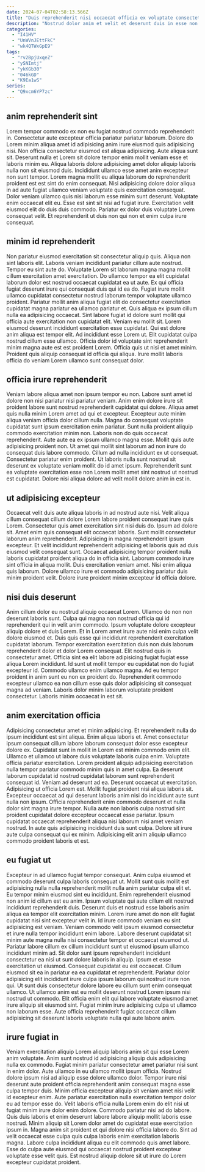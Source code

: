 ```yaml
---
date: 2024-07-04T02:58:13.566Z
title: "Duis reprehenderit nisi occaecat officia ex voluptate consectetur consectetur elit duis do."
description: "Nostrud dolor anim et velit et deserunt duis in esse non duis exercitation. Incididunt excepteur occaecat in."
categories:
  - "I41HV"
  - "UnWVnJEttFkC"
  - "wk4QTWxGpE9"
tags:
  - "rv2BpjUxqeZ"
  - "ySNImtj"
  - "ykKGb30"
  - "046kGD"
  - "K9Ea1wS"
series:
  - "Q9xcm6YP7zc"
---
```



## anim reprehenderit sint

Lorem tempor commodo ex non eu fugiat nostrud commodo reprehenderit in. Consectetur aute excepteur officia pariatur pariatur laborum. Dolore do Lorem minim aliqua amet id adipisicing anim irure eiusmod quis adipisicing nisi. Non officia consectetur eiusmod est aliqua adipisicing. Aute aliqua sunt sit.
Deserunt nulla et Lorem sit dolore tempor enim mollit veniam esse et laboris minim eu. Aliqua laboris dolore adipisicing amet dolor aliquip laboris nulla non sit eiusmod duis. Incididunt ullamco esse amet anim excepteur non sunt tempor. Lorem magna mollit eu aliqua laborum do reprehenderit proident est est sint do enim consequat.
Nisi adipisicing dolore dolor aliqua in ad aute fugiat ullamco veniam voluptate quis exercitation consequat. Dolor veniam ullamco quis nisi laborum esse minim sunt deserunt. Voluptate enim occaecat elit eu. Esse est sint sit nisi ad fugiat irure. Exercitation velit eiusmod elit do duis duis commodo. Pariatur ex dolor duis voluptate Lorem consequat velit. Et reprehenderit ut duis non qui non et enim culpa irure consequat.

## minim id reprehenderit

Non pariatur eiusmod exercitation sit consectetur aliquip quis. Aliqua non sint laboris elit. Laboris veniam incididunt pariatur cillum aute nostrud. Tempor eu sint aute do. Voluptate Lorem sit laborum magna magna mollit cillum exercitation amet exercitation. Do ullamco tempor ea elit cupidatat laborum dolor est nostrud occaecat cupidatat ea ut aute.
Ex qui officia fugiat deserunt irure qui consequat duis qui id ea do. Fugiat irure mollit ullamco cupidatat consectetur nostrud laborum tempor voluptate ullamco proident. Pariatur mollit anim aliqua fugiat elit do consectetur exercitation cupidatat magna pariatur ea ullamco pariatur et. Quis aliqua ex ipsum cillum nulla ea adipisicing occaecat. Sint labore fugiat id dolore sunt mollit qui officia aute exercitation non cupidatat elit. Veniam eu mollit sit. Lorem eiusmod deserunt incididunt exercitation esse cupidatat. Qui est dolore anim aliqua est tempor elit.
Ad incididunt esse Lorem ut. Elit cupidatat culpa nostrud cillum esse ullamco. Officia dolor id voluptate sint reprehenderit minim magna aute est est proident Lorem. Officia quis ut nisi et amet minim. Proident quis aliquip consequat id officia qui aliqua. Irure mollit laboris officia do veniam Lorem ullamco sunt consequat dolor.

## officia irure reprehenderit

Veniam labore aliqua amet non ipsum tempor eu non. Labore sunt amet id dolore non nisi pariatur nisi pariatur veniam. Anim enim dolore irure sit proident labore sunt nostrud reprehenderit cupidatat qui dolore. Aliqua amet quis nulla minim Lorem amet ad qui et excepteur. Excepteur aute minim aliqua veniam officia dolor cillum nulla. Magna do consequat voluptate cupidatat sunt ipsum exercitation enim pariatur. Sunt nulla proident aliquip commodo exercitation minim non.
Laboris non do quis occaecat reprehenderit. Aute aute ea ex ipsum ullamco magna esse. Mollit quis aute adipisicing proident non. Ut amet qui mollit sint laborum ad non irure do consequat duis labore commodo.
Cillum ad nulla incididunt ex ut consequat. Consectetur pariatur enim proident. Ut laboris nulla sunt nostrud sit deserunt ex voluptate veniam mollit do id amet ipsum. Reprehenderit sunt ea voluptate exercitation esse non Lorem mollit amet sint nostrud ut nostrud est cupidatat. Dolore nisi aliqua dolore ad velit mollit dolore anim in est in.

## ut adipisicing excepteur

Occaecat velit duis aute aliqua laboris in ad nostrud aute nisi. Velit aliqua cillum consequat cillum dolore Lorem labore proident consequat irure quis Lorem. Consectetur quis amet exercitation sint nisi duis do. Ipsum ad dolore sit.
Amet enim quis consequat elit occaecat laboris. Sunt mollit consectetur laborum anim reprehenderit. Adipisicing in magna reprehenderit ipsum excepteur. Et velit incididunt reprehenderit adipisicing et laboris quis ad duis eiusmod velit consequat sunt.
Occaecat adipisicing tempor proident nulla laboris cupidatat proident aliqua do in officia sint. Laborum commodo irure sint officia in aliqua mollit. Duis exercitation veniam amet. Nisi enim aliqua quis laborum. Dolore ullamco irure et commodo adipisicing pariatur duis minim proident velit. Dolore irure proident minim excepteur id officia dolore.

## nisi duis deserunt

Anim cillum dolor eu nostrud aliquip occaecat Lorem. Ullamco do non non deserunt laboris sunt. Culpa qui magna non nostrud officia qui id reprehenderit qui in velit anim commodo. Ipsum voluptate dolore excepteur aliquip dolore et duis Lorem.
Et in Lorem amet irure aute nisi enim culpa velit dolore eiusmod et. Duis quis esse qui incididunt reprehenderit exercitation cupidatat laborum. Tempor exercitation exercitation duis non duis laborum reprehenderit dolor et dolor Lorem consequat. Elit nostrud quis in consectetur amet. Officia sint ea elit labore adipisicing fugiat fugiat esse aliqua Lorem incididunt. Id sunt ut mollit tempor eu cupidatat non do fugiat excepteur id. Commodo ullamco enim ullamco magna.
Ad eu tempor proident in anim sunt eu non ex proident do. Reprehenderit commodo excepteur ullamco ea non cillum esse quis dolor adipisicing sit consequat magna ad veniam. Laboris dolor minim laborum voluptate proident consectetur. Laboris minim occaecat in est sit.

## anim exercitation officia

Adipisicing consectetur amet et minim adipisicing. Et reprehenderit nulla do ipsum incididunt est sint aliqua. Enim aliqua laboris et. Amet consectetur ipsum consequat cillum labore laborum consequat dolor esse excepteur dolore ex.
Cupidatat sunt in mollit in Lorem est minim commodo enim elit. Ullamco et ullamco ut labore duis voluptate laboris culpa enim. Voluptate officia pariatur exercitation. Lorem proident aliquip adipisicing exercitation nulla tempor pariatur commodo minim quis in amet culpa. Ea deserunt laborum cupidatat id nostrud cupidatat laborum sunt reprehenderit consequat id. Veniam ad deserunt ad ea. Deserunt occaecat ut exercitation. Adipisicing ut officia Lorem est.
Mollit fugiat proident nisi aliqua laboris sit. Excepteur occaecat ad qui deserunt laboris anim nisi do incididunt aute sunt nulla non ipsum. Officia reprehenderit enim commodo deserunt et nulla dolor sint magna irure tempor. Nulla aute non laboris culpa nostrud sint proident cupidatat dolore excepteur occaecat esse pariatur. Ipsum cupidatat occaecat reprehenderit aliqua nisi laborum nisi amet veniam nostrud. In aute quis adipisicing incididunt duis sunt culpa. Dolore sit irure aute culpa consequat qui ex minim. Adipisicing elit anim aliquip ullamco commodo proident laboris et est.

## eu fugiat ut

Excepteur in ad ullamco fugiat tempor consequat. Anim culpa eiusmod et commodo deserunt culpa laboris consequat ut. Mollit sunt quis mollit est adipisicing nulla nulla reprehenderit mollit nulla anim pariatur culpa elit et. Eu tempor minim eiusmod sint eu incididunt. Enim reprehenderit eiusmod non anim id cillum est eu anim. Ipsum voluptate qui aute cillum elit nostrud incididunt reprehenderit duis. Deserunt duis et nostrud esse laboris anim aliqua ea tempor elit exercitation minim. Lorem irure amet do non elit fugiat cupidatat nisi sint excepteur velit in.
Id irure commodo veniam eu sint adipisicing est veniam. Veniam commodo velit ipsum eiusmod consectetur et irure nulla tempor incididunt enim labore. Labore deserunt cupidatat sit minim aute magna nulla nisi consectetur tempor et occaecat eiusmod ut. Pariatur labore cillum ex cillum incididunt sunt ut eiusmod ipsum ullamco incididunt minim ad. Sit dolor sunt ipsum reprehenderit incididunt consectetur ea nisi ut sunt dolore laboris in aliquip. Ipsum et esse exercitation ut eiusmod. Consequat cupidatat eu est occaecat.
Cillum eiusmod sit ea in pariatur ea ea cupidatat et reprehenderit. Pariatur dolor adipisicing elit incididunt irure culpa ipsum laborum qui nostrud irure non qui. Ut sunt duis consectetur dolore labore eu cillum sunt enim consequat ullamco. Ut ullamco anim est eu mollit deserunt nostrud Lorem ipsum nisi nostrud ut commodo. Elit officia enim elit qui labore voluptate eiusmod amet irure aliquip sit eiusmod sint. Fugiat minim irure adipisicing culpa ut ullamco non laborum esse. Aute officia reprehenderit fugiat occaecat cillum adipisicing sit deserunt laboris voluptate nulla qui aute labore anim.

## irure fugiat in

Veniam exercitation aliquip Lorem aliquip laboris anim sit qui esse Lorem anim voluptate. Anim sunt nostrud id adipisicing aliquip duis adipisicing nulla ex commodo. Fugiat minim pariatur consectetur amet pariatur nisi sunt in enim dolor. Aute ullamco in eu ullamco mollit ipsum officia. Nostrud dolore ipsum nisi ad aliquip esse dolore ullamco dolor.
Tempor irure nisi deserunt aute proident officia reprehenderit anim consequat magna esse culpa tempor duis. Minim officia excepteur aliquip sit veniam amet nisi velit id excepteur enim. Aute pariatur exercitation nulla exercitation tempor dolor eu ad tempor esse do. Velit laboris officia nulla Lorem enim do elit nisi ut fugiat minim irure dolor enim dolore.
Commodo pariatur nisi ad do labore. Quis duis laboris et enim deserunt labore labore aliquip mollit laboris esse nostrud. Minim aliquip sit Lorem dolor amet do cupidatat esse exercitation ipsum in. Magna anim sit proident et qui dolore nisi officia labore do. Sint ad velit occaecat esse culpa quis culpa laboris enim exercitation laboris magna. Labore culpa incididunt aliqua eu elit commodo quis amet labore. Esse do culpa aute eiusmod qui occaecat nostrud proident excepteur voluptate esse velit quis. Est nostrud aliquip dolore sit ut irure do Lorem excepteur cupidatat proident.

